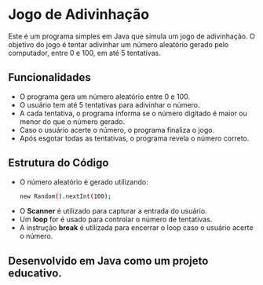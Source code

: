 # Jogo de Adivinhação

Este é um programa simples em Java que simula um jogo de adivinhação. O objetivo do jogo é tentar adivinhar um número aleatório gerado pelo computador, entre 0 e 100, em até 5 tentativas.

## Funcionalidades

- O programa gera um número aleatório entre 0 e 100.
- O usuário tem até 5 tentativas para adivinhar o número.
- A cada tentativa, o programa informa se o número digitado é maior ou menor do que o número gerado.
- Caso o usuário acerte o número, o programa finaliza o jogo.
- Após esgotar todas as tentativas, o programa revela o número correto.

## Estrutura do Código
- O número aleatório é gerado utilizando:
   ```bash
  new Random().nextInt(100);

- O **Scanner** é utilizado para capturar a entrada do usuário.
- Um **loop** for é usado para controlar o número de tentativas.
- A instrução **break** é utilizada para encerrar o loop caso o usuário acerte o número.

## Desenvolvido em Java como um projeto educativo.

